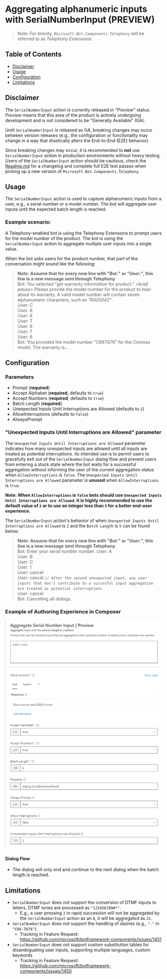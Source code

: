 # Aggregating alphanumeric inputs with SerialNumberInput (PREVIEW)

> Note: For brevity, `Microsoft.Bot.Components.Telephony` will be referred to as _Telephony Extensions_.

## Table of Contents
- [Disclaimer](#disclaimer)
- [Usage](#usage)
- [Configuration](#configuration)
- [Limitations](#limitations)

## Disclaimer
The `SerialNumberInput` action is currently released in "_Preview_" status. _Preview_ means that this area of the product is actively undergoing development and is not considered to be "Generally Available" (GA). 

Until `SerialNumberInput` is released as GA, breaking changes may occur between version releases (e.g., the configuration or functionality may change in a way that drastically alters the End-to-End (E2E) behavior).

Since breaking changes may occur, it is recommended to **not** use `SerialNumberInput` action in production environments without heavy testing. Users of the `SerialNumberInput` action should be cautious, check the [Readme.md](./Readme.md) for a changelog and complete full E2E test passes when picking up a new version of `Microsoft.Bot.Components.Telephony`.

## Usage
The `SerialNumberInput` action is used to capture alphanumeric inputs from a user, e.g., a serial number or a model number. The bot will aggregate user inputs until the expected batch length is reached.

### Example scenario:
A Telephony-enabled bot is using the Telephony Extensions to prompt users for the model number of the product. The bot is using the `SerialNumberInput` action to aggregate multiple user inputs into a single value. 

When the bot asks users for the product number, that part of the conversation might sound like the following:

> **Note: Assume that for every new line with "Bot:" or "User:", this line is a new message sent through Telephony**<br>
> Bot: You selected "get warranty information for product."
*\<brief pause\>* Please provide the model number for the product to hear about its warranty. A valid model number will contain seven alphanumeric characters, such as _"R420042"_.<br>
User: C<br>
User: 6<br>
User: 6<br>
User: T<br>
User: 6<br>
User: 7<br>
User: 6<br>
Bot: You provided the model number "C66T676" for the Contoso model. The warranty is...

## Configuration

### Parameters
- Prompt (**required**)
- Accept Alphabet (**required**, defaults to `true`)
- Accept Numbers (**required**, defaults to `true`)
- Batch Length (**required**)
- Unexpected Inputs Until Interruptions are Allowed (defaults to `2`)
- AllowInterruptions (defaults to `false`)
- AlwaysPrompt

### "Unexpected Inputs Until Interruptions are Allowed" parameter
The `Unexpected Inputs Until Interruptions are Allowed` parameter indicates how many unexpected inputs are allowed until all inputs are treated as potential interruptions. Its intended use is to permit users to gracefully exit out of the `SerialNumberInput` dialog flow and prevent users from entering a stuck state where the bot waits for a successful aggregation without informing the user of the current aggregation status _when `AllowInterruptions` is `false`_. The `Unexpected Inputs Until Interruptions are Allowed` parameter is **unused** when `AllowInterruptions` is `true`.

**Note: When `AllowInterruptions` is `false` bots should use `Unexpected Inputs Until Interruptions are Allowed`. It is highly recommended to use the default value of `2` or to use an integer less than `5` for a better end-user experience.**

The `SerialNumberInput` action's behavior of when `Unexpected Inputs Until Interruptions are Allowed` is `2` and the `Batch Length` is `5` can be found below:

> **Note: Assume that for every new line with "Bot:" or "User:", this line is a new message sent through Telephony**<br>
> Bot: Enter your serial number number.
User: A<br>
User: B<br>
User: C<br>
User: 1<br>
User: cancel<br>
User: cancel `// After the second unexpected input, any user inputs that don't contribute to a succesful input aggregation are treated as potential interruptions`<br>
User: cancel<br>
Bot: Cancelling all dialogs.

### Example of Authoring Experience in Composer

![Configuring SerialNumberInput in Composer](./images/preview/1-serialnumberinput-composer-configuration.png)

#### Dialog Flow
- The dialog will only end and continue to the next dialog when the batch length is reached.

## Limitations
- `SerialNumberInput` does not support the conversion of DTMF inputs to letters, DTMF tones are processed as `"123456789#*"`.
  - E.g., a user pressing `2` in rapid succession will not be aggregated by the `SerialNumberInput` action as an `A`, it will be aggregated as `22`.
- `SerialNumberInput` does not support the handling of dashes (e.g., `"-"` in `"C66-T676"`).
  - Tracking in Feature Request: https://github.com/microsoft/botframework-components/issues/1451
- `SerialNumberInput` does not support custom substitution tables for disambiguating user inputs, supporting multiple languages, custom keywords
  - Tracking in Feature Request: https://github.com/microsoft/botframework-components/issues/1450